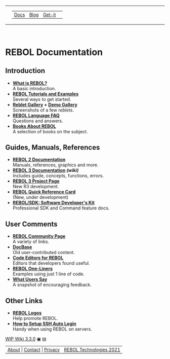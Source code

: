 <!DOCTYPE html>
<html><head>
<meta name="generator" content="REBOL WIP Wiki">
<meta name="date" content="3-Jan-2021/17:17:21">
<meta name="rebol-version" content="2.100.97.4.2">
<meta http-equiv="Content-Type" content="text/html; charset=UTF-8">
<meta http-equiv="Pragma" content="no-cache">
<meta http-equiv="Expires" content="-1">
<meta http-equiv="Cache-Control" content="no-cache">
<meta name="viewport" content="width=device-width, initial-scale=1.0">
<meta name="Description" content="Links to all documentation, including tutorials, examples, manuals, and references.
">
<title>REBOL Documentation</title>
<link rel="stylesheet" type="text/css" charset="utf-8" href="README_files/wip3.css">
</head><body>
<table class="logo-bar">
<tbody><tr>
<td><a href="http://www.rebol.com/"><img src="README_files/reb-logo.gif" width="176" height="44" alt="REBOL"></a></td>
<td width="100%">
<table class="top-bar">
<tbody><tr>
<td><a href="http://www.rebol.com/docs.html" class="bar-txt">Docs</a></td>
<td><a href="http://www.rebol.com/cgi-bin/blog.r" class="bar-txt">Blog</a></td>
<td><a href="http://www.rebol.com/downloads.html" class="bar-txt">Get-it</a></td>
<td></td>
</tr>
</tbody></table>
</td>
</tr>
</tbody></table>
<div class="nav-bar"> &nbsp;</div>
<div class="main">
<h1>REBOL Documentation</h1>
<h2 id="section-1">Introduction</h2>
<ul>
<li class="item-1"><b><a href="http://www.rebol.com/what-rebol.html">What is REBOL?</a></b><br>A basic introduction.</li>
<li class="item-1"><b><a href="http://www.rebol.com/tutorials.html">REBOL Tutorials and Examples</a></b><br>Several ways to get started.</li>
<li class="item-1"><b><a href="http://www.rebol.com/reblets.html">Reblet Gallery</a> + <a href="http://www.rebol.com/pre-view.html">Demo Gallery</a></b><br>Screenshots of a few <i>reblets</i>.</li>
<li class="item-1"><b><a href="http://www.rebol.com/faq.html">REBOL Language FAQ</a></b><br>Questions and answers.</li>
<li class="item-1"><b><a href="http://www.rebol.com/books.html">Books About REBOL</a></b><br>A selection of books on the subject.</li>
</ul>
<h2 id="section-2">Guides, Manuals, References</h2>
<ul>
<li class="item-1"><b><a href="http://www.rebol.com/docs/docs.html">REBOL 2 Documentation</a></b><br>Manuals, references, graphics and more.</li>
<li class="item-1"><b><a href="http://www.rebol.com/r3/docs/index.html">REBOL 3 Documentation</a> <i>(wiki)</i></b><br>Includes guide, concepts, functions, errors.</li>
<li class="item-1"><b><a href="http://www.rebol.com/rebol3/index.html">REBOL 3 Project Page</a></b><br>New R3 development.</li>
<li class="item-1"><b><a href="http://www.rebol.com/docs/reference.html">REBOL Quick Reference Card</a></b><br>(New, under development)</li>
<li class="item-1"><b><a href="http://www.rebol.com/docs/sdkug.html">REBOL/SDK: Software Developer's Kit</a></b><br>Professional SDK and Command feature docs.</li>
</ul>
<h2 id="section-3">User Comments</h2>
<ul>
<li class="item-1"><b><a href="http://www.rebol.com/community.html">REBOL Community Page</a></b><br>A variety of links.</li>
<li class="item-1"><b><a href="http://www.rebol.net/wiki">DocBase</a></b><br>Old user-contributed content.</li>
<li class="item-1"><b><a href="http://www.rebol.com/editors.html">Code Editors for REBOL</a></b><br>Editors that developers found useful.</li>
<li class="item-1"><b><a href="http://www.rebol.com/oneliners.html">REBOL One-Liners</a></b><br>Examples using just 1 line of code.</li>
<li class="item-1"><b><a href="http://www.rebol.com/quotes.html">What Users Say</a></b><br>A snapshot of encouraging feedback.</li>
</ul>
<h2 id="section-4">Other Links</h2>
<ul>
<li class="item-1"><b><a href="http://www.rebol.com/logos.html">REBOL Logos</a></b><br>Help promote REBOL.</li>
<li class="item-1"><b><a href="http://www.rebol.com/docs/ssh-auto-login.html">How to Setup SSH Auto Login</a></b><br>Handy when using REBOL on servers.</li>
</ul>
</div><div class="nav-bar"><a href="http://www.rebol.com/wip-wiki.html" class="wip-note">WIP Wiki 3.3.0</a> <a href="http://www.rebol.com/cgi-bin/wip3.cgi?edit=docs.txt" class="nav-sym">▣</a> <a href="http://www.rebol.com/cgi-bin/wip3.cgi?admin=1" class="nav-sym">▤</a>&nbsp;</div>

<table class="bot-bar">
<tbody><tr>
<td><a href="http://www.rebol.com/about.html" class="bot-txt">About</a> | <a href="http://www.rebol.com/cgi-bin/feedback/post2.r" class="bot-txt">Contact</a> | <a href="http://www.rebol.com/privacy.html" class="bot-txt">Privacy</a></td><td class="bot-right"><a href="http://www.rebol.com/" class="bot-txt">REBOL Technologies 2021</a></td>
</tr>
</tbody></table>


</body></html>